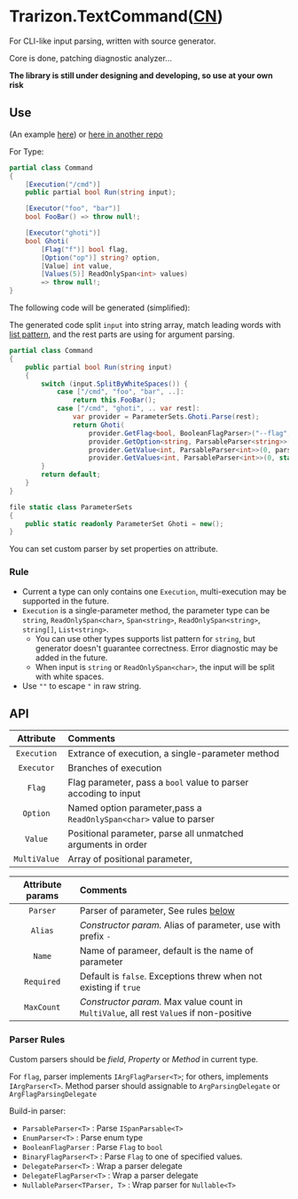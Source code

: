 # Trarizon.TextCommand([CN](./README.CN.md))

For CLI-like input parsing, written with source generator.

Core is done, patching diagnostic analyzer...

**The library is still under designing and developing, so use at your own risk**

## Use

(An example [here](./Trarizon.TextCommand.Tester/_Design.cs))
or [here in another repo](https://github.com/Trarizon/DeemoToolkit/blob/master/Trarizon.Toolkit.Deemo.Commands/Functions/ChartHandler.Execution.cs)

For Type:
``` csharp
partial class Command
{
    [Execution("/cmd")]
    public partial bool Run(string input);

    [Executor("foo", "bar")]
    bool FooBar() => throw null!;

    [Executor("ghoti")]
    bool Ghoti(
        [Flag("f")] bool flag,
        [Option("op")] string? option,
        [Value] int value,
        [Values(5)] ReadOnlySpan<int> values)
        => throw null!;
}
```

The following code will be generated (simplified):

The generated code split `input` into string array, match leading words with [list pattern](https://learn.microsoft.com/zh-cn/dotnet/csharp/fundamentals/functional/pattern-matching#list-patterns), 
and the rest parts are using for argument parsing.
``` csharp
partial class Command
{
    public partial bool Run(string input)
    {
        switch (input.SplitByWhiteSpaces()) {
            case ["/cmd", "foo", "bar", ..]:
                return this.FooBar();
            case ["/cmd", "ghoti", .. var rest]:
                var provider = ParameterSets.Ghoti.Parse(rest);
                return Ghoti(
                    provider.GetFlag<bool, BooleanFlagParser>("--flag", parser: default),
                    provider.GetOption<string, ParsableParser<string>>("--option", parser: default, false),
                    provider.GetValue<int, ParsableParser<int>>(0, parser: default, null),
                    provider.GetValues<int, ParsableParser<int>>(0, stackalloc int[5], parser: default, null));
        }
        return default;
    }
}

file static class ParameterSets
{
    public static readonly ParameterSet Ghoti = new();
}
```

You can set custom parser by set properties on attribute.

### Rule

- Current a type can only contains one `Execution`, multi-execution may be supported in the future.
- `Execution` is a single-parameter method, the parameter type can be `string`, `ReadOnlySpan<char>`, `Span<string>`, `ReadOnlySpan<string>`, `string[]`, `List<string>`.
    - You can use other types supports list pattern for `string`, but generator doesn't guarantee correctness. Error diagnostic may be added in the future.
    - When input is `string` or `ReadOnlySpan<char>`, the input will be split with white spaces.
- Use `""` to escape `"` in raw string.

## API

Attribute|Comments
:-:|:--
`Execution`|Extrance of execution, a single-parameter method
`Executor`|Branches of execution
`Flag`|Flag parameter, pass a `bool` value to parser accoding to input
`Option`|Named option parameter,pass a `ReadOnlySpan<char>` value to parser
`Value`|Positional parameter, parse all unmatched arguments in order
`MultiValue`|Array of positional parameter, 

Attribute params|Comments
:-:|:--
`Parser`|Parser of parameter, See rules [below](#parser-rules)
`Alias`|*Constructor param.* Alias of parameter, use with prefix `-`
`Name`|Name of parameer, default is the name of parameter
`Required`|Default is `false`. Exceptions threw when not existing if `true`
`MaxCount`|*Constructor param.* Max value count in `MultiValue`, all rest `Value`s if non-positive

### Parser Rules

Custom parsers should be *field*, *Property* or *Method* in current type.

For `flag`, parser implements `IArgFlagParser<T>`; for others, implements `IArgParser<T>`.
Method parser should assignable to `ArgParsingDelegate` or `ArgFlagParsingDelegate`

Build-in parser:
- `ParsableParser<T>` : Parse `ISpanParsable<T>` 
- `EnumParser<T>` : Parse enum type
- `BooleanFlagParser` : Parse `Flag` to `bool`
- `BinaryFlagParser<T>` : Parse `Flag` to one of specified values.
- `DelegateParser<T>` : Wrap a parser delegate
- `DelegateFlagParser<T>` : Wrap a parser delegate
- `NullableParser<TParser, T>` : Wrap parser for `Nullable<T>`